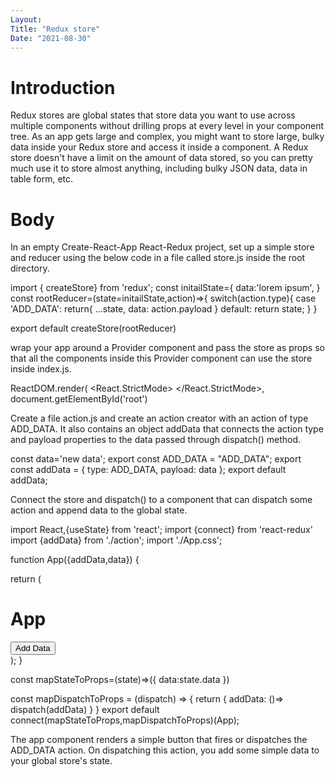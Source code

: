 ```yaml
---
Layout:
Title: "Redux store"
Date: "2021-08-30"
---
```


# Introduction

Redux stores are global states that store data you want to use across multiple components without drilling props at every level in your component tree. As an app gets large and complex, you might want to store large, bulky data inside your Redux store and access it inside a component. A Redux store doesn't have a limit on the amount of data stored, so you can pretty much use it to store almost anything, including bulky JSON data, data in table form, etc. 

# Body

In an empty Create-React-App React-Redux project, set up a simple store and reducer using the below code in a file called store.js inside the root directory.

import { createStore} from 'redux';
const initailState={
    data:'lorem ipsum',
}
const rootReducer=(state=initailState,action)=>{
    switch(action.type){
        case 'ADD_DATA':
            return{
                ...state,
                data: action.payload
            }
        default:
            return state;
    }
}

export default createStore(rootReducer)

wrap your app around a Provider component and pass the store as props so that all the components inside this Provider component can use the store inside index.js.

ReactDOM.render(
  <React.StrictMode>
    <Provider store={store}>
      <App />
    </Provider>
  </React.StrictMode>,
  document.getElementById('root')

Create a file action.js and create an action creator with an action of type ADD_DATA. It also contains an object addData that connects the action type and payload properties to the data passed through dispatch() method.

const data='new data';
export const ADD_DATA = "ADD_DATA";
export const addData = {
      type: ADD_DATA,
      payload: data
};
export default addData;

Connect the store and dispatch() to a component that can dispatch some action and append data to the global state.

import React,{useState} from 'react';
import {connect} from 'react-redux'
import {addData} from './action';
import './App.css';

function App({addData,data}) {

  return (
    <div className="App">
      <h1>App</h1>
      <button onClick={addData}>Add Data</button>
    </div>
  );
}

const mapStateToProps=(state)=>({ data:state.data })

const mapDispatchToProps = (dispatch) => {
  return {
    addData: ()=> dispatch(addData)
  }
}
export default connect(mapStateToProps,mapDispatchToProps)(App);

The app component renders a simple button that fires or dispatches the ADD_DATA action. On dispatching this action, you add some simple data to your global store's state.